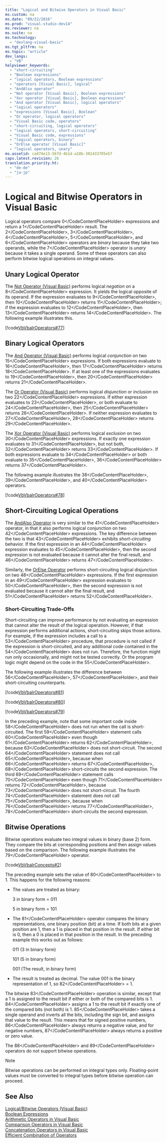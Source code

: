 ```yaml
---
title: "Logical and Bitwise Operators in Visual Basic"
ms.custom: na
ms.date: "09/22/2016"
ms.prod: "visual-studio-dev14"
ms.reviewer: na
ms.suite: na
ms.technology: 
  - "devlang-visual-basic"
ms.tgt_pltfrm: na
ms.topic: "article"
dev_langs: 
  - "VB"
helpviewer_keywords: 
  - "short-circuiting"
  - "Boolean expressions"
  - "logical operators, Boolean expressions"
  - "operators [Visual Basic], logical"
  - "AndAlso operator"
  - "Not operator [Visual Basic], Boolean expressions"
  - "Xor operator [Visual Basic], Boolean expressions"
  - "And operator [Visual Basic], logical operators"
  - "logical operators"
  - "expressions [Visual Basic], Boolean"
  - "Or operator, logical operators"
  - "Visual Basic code, operators"
  - "short-circuiting, logical operators"
  - "logical operators, short-circuiting"
  - "Visual Basic code, expressions"
  - "logical operators, binary"
  - "OrElse operator [Visual Basic]"
  - "logical operators, unary"
ms.assetid: ca474e13-567d-4b1d-a18b-301433705e57
caps.latest.revision: 26
translation.priority.ht: 
  - "de-de"
  - "ja-jp"
---
```

# Logical and Bitwise Operators in Visual Basic
Logical operators compare <CodeContentPlaceHolder>0\</CodeContentPlaceHolder> expressions and return a <CodeContentPlaceHolder>1\</CodeContentPlaceHolder> result. The <CodeContentPlaceHolder>2\</CodeContentPlaceHolder>, <CodeContentPlaceHolder>3\</CodeContentPlaceHolder>, <CodeContentPlaceHolder>4\</CodeContentPlaceHolder>, <CodeContentPlaceHolder>5\</CodeContentPlaceHolder>, and <CodeContentPlaceHolder>6\</CodeContentPlaceHolder> operators are *binary* because they take two operands, while the <CodeContentPlaceHolder>7\</CodeContentPlaceHolder> operator is *unary* because it takes a single operand. Some of these operators can also perform bitwise logical operations on integral values.  
  
## Unary Logical Operator  
 The [Not Operator (Visual Basic)](../vs140/not-operator--visual-basic-.md) performs logical *negation* on a <CodeContentPlaceHolder>8\</CodeContentPlaceHolder> expression. It yields the logical opposite of its operand. If the expression evaluates to <CodeContentPlaceHolder>9\</CodeContentPlaceHolder>, then <CodeContentPlaceHolder>10\</CodeContentPlaceHolder> returns <CodeContentPlaceHolder>11\</CodeContentPlaceHolder>; if the expression evaluates to <CodeContentPlaceHolder>12\</CodeContentPlaceHolder>, then <CodeContentPlaceHolder>13\</CodeContentPlaceHolder> returns <CodeContentPlaceHolder>14\</CodeContentPlaceHolder>. The following example illustrates this.  
  
 [!code[VbVbalrOperators#77](../vs140/codesnippet/VisualBasic/logical-and-bitwise-operators-in-visual-basic_1.vb)]  
  
## Binary Logical Operators  
 The [And Operator (Visual Basic)](../vs140/and-operator--visual-basic-.md) performs logical *conjunction* on two <CodeContentPlaceHolder>15\</CodeContentPlaceHolder> expressions. If both expressions evaluate to <CodeContentPlaceHolder>16\</CodeContentPlaceHolder>, then <CodeContentPlaceHolder>17\</CodeContentPlaceHolder> returns <CodeContentPlaceHolder>18\</CodeContentPlaceHolder>. If at least one of the expressions evaluates to <CodeContentPlaceHolder>19\</CodeContentPlaceHolder>, then <CodeContentPlaceHolder>20\</CodeContentPlaceHolder> returns <CodeContentPlaceHolder>21\</CodeContentPlaceHolder>.  
  
 The [Or Operator (Visual Basic)](../vs140/or-operator--visual-basic-.md) performs logical *disjunction* or *inclusion* on two <CodeContentPlaceHolder>22\</CodeContentPlaceHolder> expressions. If either expression evaluates to <CodeContentPlaceHolder>23\</CodeContentPlaceHolder>, or both evaluate to <CodeContentPlaceHolder>24\</CodeContentPlaceHolder>, then <CodeContentPlaceHolder>25\</CodeContentPlaceHolder> returns <CodeContentPlaceHolder>26\</CodeContentPlaceHolder>. If neither expression evaluates to <CodeContentPlaceHolder>27\</CodeContentPlaceHolder>, <CodeContentPlaceHolder>28\</CodeContentPlaceHolder> returns <CodeContentPlaceHolder>29\</CodeContentPlaceHolder>.  
  
 The [Xor Operator (Visual Basic)](../vs140/xor-operator--visual-basic-.md) performs logical *exclusion* on two <CodeContentPlaceHolder>30\</CodeContentPlaceHolder> expressions. If exactly one expression evaluates to <CodeContentPlaceHolder>31\</CodeContentPlaceHolder>, but not both, <CodeContentPlaceHolder>32\</CodeContentPlaceHolder> returns <CodeContentPlaceHolder>33\</CodeContentPlaceHolder>. If both expressions evaluate to <CodeContentPlaceHolder>34\</CodeContentPlaceHolder> or both evaluate to <CodeContentPlaceHolder>35\</CodeContentPlaceHolder>, <CodeContentPlaceHolder>36\</CodeContentPlaceHolder> returns <CodeContentPlaceHolder>37\</CodeContentPlaceHolder>.  
  
 The following example illustrates the <CodeContentPlaceHolder>38\</CodeContentPlaceHolder>, <CodeContentPlaceHolder>39\</CodeContentPlaceHolder>, and <CodeContentPlaceHolder>40\</CodeContentPlaceHolder> operators.  
  
 [!code[VbVbalrOperators#78](../vs140/codesnippet/VisualBasic/logical-and-bitwise-operators-in-visual-basic_2.vb)]  
  
## Short-Circuiting Logical Operations  
 The [AndAlso Operator](../vs140/andalso-operator--visual-basic-.md) is very similar to the <CodeContentPlaceHolder>41\</CodeContentPlaceHolder> operator, in that it also performs logical conjunction on two <CodeContentPlaceHolder>42\</CodeContentPlaceHolder> expressions. The key difference between the two is that <CodeContentPlaceHolder>43\</CodeContentPlaceHolder> exhibits *short-circuiting* behavior. If the first expression in an <CodeContentPlaceHolder>44\</CodeContentPlaceHolder> expression evaluates to <CodeContentPlaceHolder>45\</CodeContentPlaceHolder>, then the second expression is not evaluated because it cannot alter the final result, and <CodeContentPlaceHolder>46\</CodeContentPlaceHolder> returns <CodeContentPlaceHolder>47\</CodeContentPlaceHolder>.  
  
 Similarly, the [OrElse Operator](../vs140/orelse-operator--visual-basic-.md) performs short-circuiting logical disjunction on two <CodeContentPlaceHolder>48\</CodeContentPlaceHolder> expressions. If the first expression in an <CodeContentPlaceHolder>49\</CodeContentPlaceHolder> expression evaluates to <CodeContentPlaceHolder>50\</CodeContentPlaceHolder>, then the second expression is not evaluated because it cannot alter the final result, and <CodeContentPlaceHolder>51\</CodeContentPlaceHolder> returns <CodeContentPlaceHolder>52\</CodeContentPlaceHolder>.  
  
### Short-Circuiting Trade-Offs  
 Short-circuiting can improve performance by not evaluating an expression that cannot alter the result of the logical operation. However, if that expression performs additional actions, short-circuiting skips those actions. For example, if the expression includes a call to a <CodeContentPlaceHolder>53\</CodeContentPlaceHolder> procedure, that procedure is not called if the expression is short-circuited, and any additional code contained in the <CodeContentPlaceHolder>54\</CodeContentPlaceHolder> does not run. Therefore, the function might run only occasionally, and might not be tested correctly. Or the program logic might depend on the code in the <CodeContentPlaceHolder>55\</CodeContentPlaceHolder>.  
  
 The following example illustrates the difference between <CodeContentPlaceHolder>56\</CodeContentPlaceHolder>, <CodeContentPlaceHolder>57\</CodeContentPlaceHolder>, and their short-circuiting counterparts.  
  
 [!code[VbVbalrOperators#81](../vs140/codesnippet/VisualBasic/logical-and-bitwise-operators-in-visual-basic_3.vb)]  
  
 [!code[VbVbalrOperators#80](../vs140/codesnippet/VisualBasic/logical-and-bitwise-operators-in-visual-basic_4.vb)]  
  
 [!code[VbVbalrOperators#79](../vs140/codesnippet/VisualBasic/logical-and-bitwise-operators-in-visual-basic_5.vb)]  
  
 In the preceding example, note that some important code inside <CodeContentPlaceHolder>58\</CodeContentPlaceHolder> does not run when the call is short-circuited. The first <CodeContentPlaceHolder>59\</CodeContentPlaceHolder> statement calls <CodeContentPlaceHolder>60\</CodeContentPlaceHolder> even though <CodeContentPlaceHolder>61\</CodeContentPlaceHolder> returns <CodeContentPlaceHolder>62\</CodeContentPlaceHolder>, because <CodeContentPlaceHolder>63\</CodeContentPlaceHolder> does not short-circuit. The second <CodeContentPlaceHolder>64\</CodeContentPlaceHolder> statement does not call <CodeContentPlaceHolder>65\</CodeContentPlaceHolder>, because when <CodeContentPlaceHolder>66\</CodeContentPlaceHolder> returns <CodeContentPlaceHolder>67\</CodeContentPlaceHolder>, <CodeContentPlaceHolder>68\</CodeContentPlaceHolder> short-circuits the second expression. The third <CodeContentPlaceHolder>69\</CodeContentPlaceHolder> statement calls <CodeContentPlaceHolder>70\</CodeContentPlaceHolder> even though <CodeContentPlaceHolder>71\</CodeContentPlaceHolder> returns <CodeContentPlaceHolder>72\</CodeContentPlaceHolder>, because <CodeContentPlaceHolder>73\</CodeContentPlaceHolder> does not short-circuit. The fourth <CodeContentPlaceHolder>74\</CodeContentPlaceHolder> statement does not call <CodeContentPlaceHolder>75\</CodeContentPlaceHolder>, because when <CodeContentPlaceHolder>76\</CodeContentPlaceHolder> returns <CodeContentPlaceHolder>77\</CodeContentPlaceHolder>, <CodeContentPlaceHolder>78\</CodeContentPlaceHolder> short-circuits the second expression.  
  
## Bitwise Operations  
 Bitwise operations evaluate two integral values in binary (base 2) form. They compare the bits at corresponding positions and then assign values based on the comparison. The following example illustrates the <CodeContentPlaceHolder>79\</CodeContentPlaceHolder> operator.  
  
 [!code[VbVbalrConcepts#2](../vs140/codesnippet/VisualBasic/logical-and-bitwise-operators-in-visual-basic_6.vb)]  
  
 The preceding example sets the value of <CodeContentPlaceHolder>80\</CodeContentPlaceHolder> to 1. This happens for the following reasons:  
  
-   The values are treated as binary:  
  
     3 in binary form = 011  
  
     5 in binary form = 101  
  
-   The <CodeContentPlaceHolder>81\</CodeContentPlaceHolder> operator compares the binary representations, one binary position (bit) at a time. If both bits at a given position are 1, then a 1 is placed in that position in the result. If either bit is 0, then a 0 is placed in that position in the result. In the preceding example this works out as follows:  
  
     011 (3 in binary form)  
  
     101 (5 in binary form)  
  
     001 (The result, in binary form)  
  
-   The result is treated as decimal. The value 001 is the binary representation of 1, so <CodeContentPlaceHolder>82\</CodeContentPlaceHolder> = 1.  
  
 The bitwise <CodeContentPlaceHolder>83\</CodeContentPlaceHolder> operation is similar, except that a 1 is assigned to the result bit if either or both of the compared bits is 1. <CodeContentPlaceHolder>84\</CodeContentPlaceHolder> assigns a 1 to the result bit if exactly one of the compared bits (not both) is 1. <CodeContentPlaceHolder>85\</CodeContentPlaceHolder> takes a single operand and inverts all the bits, including the sign bit, and assigns that value to the result. This means that for signed positive numbers, <CodeContentPlaceHolder>86\</CodeContentPlaceHolder> always returns a negative value, and for negative numbers, <CodeContentPlaceHolder>87\</CodeContentPlaceHolder> always returns a positive or zero value.  
  
 The <CodeContentPlaceHolder>88\</CodeContentPlaceHolder> and <CodeContentPlaceHolder>89\</CodeContentPlaceHolder> operators do not support bitwise operations.  
  
> [!NOTE]
>  Bitwise operations can be performed on integral types only. Floating-point values must be converted to integral types before bitwise operation can proceed.  
  
## See Also  
 [Logical/Bitwise Operators (Visual Basic)](../vs140/logical-bitwise-operators--visual-basic-.md)   
 [Boolean Expressions](../vs140/boolean-expressions--visual-basic-.md)   
 [Arithmetic Operators in Visual Basic](../vs140/arithmetic-operators-in-visual-basic.md)   
 [Comparison Operators in Visual Basic](../vs140/comparison-operators-in-visual-basic.md)   
 [Concatenation Operators in Visual Basic](../vs140/concatenation-operators-in-visual-basic.md)   
 [Efficient Combination of Operators](../vs140/efficient-combination-of-operators--visual-basic-.md)